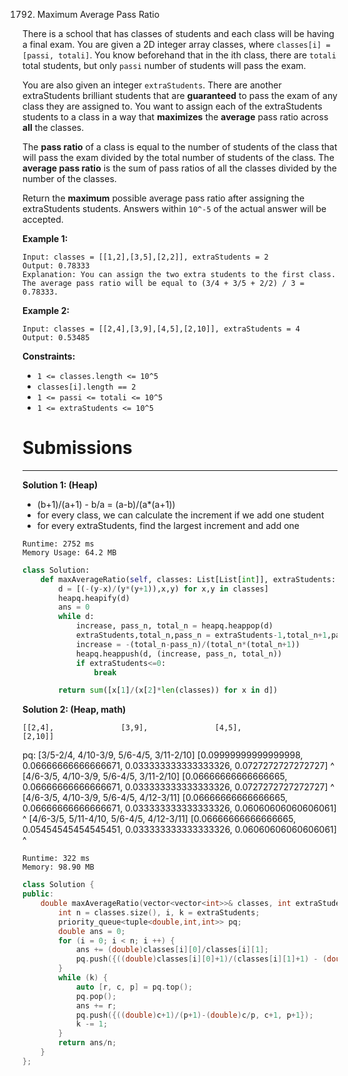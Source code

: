 1792. Maximum Average Pass Ratio

There is a school that has classes of students and each class will be having a final exam. You are given a 2D integer array classes, where `classes[i] = [passi, totali]`. You know beforehand that in the ith class, there are `totali` total students, but only `passi` number of students will pass the exam.

You are also given an integer `extraStudents`. There are another extraStudents brilliant students that are **guaranteed** to pass the exam of any class they are assigned to. You want to assign each of the extraStudents students to a class in a way that **maximizes** the **average** pass ratio across **all** the classes.

The **pass ratio** of a class is equal to the number of students of the class that will pass the exam divided by the total number of students of the class. The **average pass ratio** is the sum of pass ratios of all the classes divided by the number of the classes.

Return the **maximum** possible average pass ratio after assigning the extraStudents students. Answers within `10^-5` of the actual answer will be accepted.

 

**Example 1:**
```
Input: classes = [[1,2],[3,5],[2,2]], extraStudents = 2
Output: 0.78333
Explanation: You can assign the two extra students to the first class. The average pass ratio will be equal to (3/4 + 3/5 + 2/2) / 3 = 0.78333.
```

**Example 2:**
```
Input: classes = [[2,4],[3,9],[4,5],[2,10]], extraStudents = 4
Output: 0.53485
```

**Constraints:**

* `1 <= classes.length <= 10^5`
* `classes[i].length == 2`
* `1 <= passi <= totali <= 10^5`
* `1 <= extraStudents <= 10^5`

# Submissions
---
**Solution 1: (Heap)**

* (b+1)/(a+1) - b/a = (a-b)/(a*(a+1))
* for every class, we can calculate the increment if we add one student
* for every extraStudents, find the largest increment and add one

```
Runtime: 2752 ms
Memory Usage: 64.2 MB
```
```python
class Solution:
    def maxAverageRatio(self, classes: List[List[int]], extraStudents: int) -> float:
        d = [(-(y-x)/(y*(y+1)),x,y) for x,y in classes]
        heapq.heapify(d)
        ans = 0
        while d:
            increase, pass_n, total_n = heapq.heappop(d)
            extraStudents,total_n,pass_n = extraStudents-1,total_n+1,pass_n+1
            increase = -(total_n-pass_n)/(total_n*(total_n+1))
            heapq.heappush(d, (increase, pass_n, total_n))
            if extraStudents<=0:
                break

        return sum([x[1]/(x[2]*len(classes)) for x in d])
```

**Solution 2: (Heap, math)**

    [[2,4],               [3,9],               [4,5],                [2,10]]
pq: [3/5-2/4,             4/10-3/9,            5/6-4/5,              3/11-2/10]
    [0.09999999999999998, 0.06666666666666671, 0.033333333333333326, 0.0727272727272727]
        ^
    [4/6-3/5,             4/10-3/9,            5/6-4/5,              3/11-2/10]
    [0.06666666666666665, 0.06666666666666671, 0.033333333333333326, 0.0727272727272727]
                                                                         ^
    [4/6-3/5,             4/10-3/9,            5/6-4/5,              4/12-3/11]
    [0.06666666666666665, 0.06666666666666671, 0.033333333333333326, 0.06060606060606061]
                              ^
    [4/6-3/5,             5/11-4/10,           5/6-4/5,              4/12-3/11]
    [0.06666666666666665, 0.05454545454545451, 0.033333333333333326, 0.06060606060606061]
        ^
```
Runtime: 322 ms
Memory: 98.90 MB
```
```c++
class Solution {
public:
    double maxAverageRatio(vector<vector<int>>& classes, int extraStudents) {
        int n = classes.size(), i, k = extraStudents;
        priority_queue<tuple<double,int,int>> pq;
        double ans = 0;
        for (i = 0; i < n; i ++) {
            ans += (double)classes[i][0]/classes[i][1];
            pq.push({((double)classes[i][0]+1)/(classes[i][1]+1) - (double)classes[i][0]/classes[i][1], classes[i][0]+1, classes[i][1]+1});
        }
        while (k) {
            auto [r, c, p] = pq.top();
            pq.pop();
            ans += r;
            pq.push({((double)c+1)/(p+1)-(double)c/p, c+1, p+1});
            k -= 1;
        }
        return ans/n;
    }
};
```
